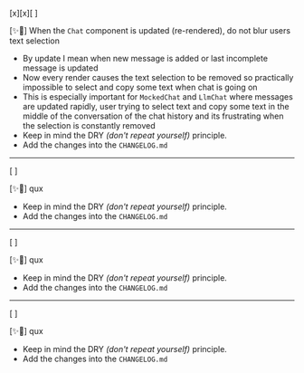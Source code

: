 [x][x][ ]

[✨🦉] When the `Chat` component is updated (re-rendered), do not blur users text selection

-   By update I mean when new message is added or last incomplete message is updated
-   Now every render causes the text selection to be removed so practically impossible to select and copy some text when chat is going on
-   This is especially important for `MockedChat` and `LlmChat` where messages are updated rapidly, user trying to select text and copy some text in the middle of the conversation of the chat history and its frustrating when the selection is constantly removed
-   Keep in mind the DRY _(don't repeat yourself)_ principle.
-   Add the changes into the `CHANGELOG.md`

---

[ ]

[✨🦉] qux

-   Keep in mind the DRY _(don't repeat yourself)_ principle.
-   Add the changes into the `CHANGELOG.md`

---

[ ]

[✨🦉] qux

-   Keep in mind the DRY _(don't repeat yourself)_ principle.
-   Add the changes into the `CHANGELOG.md`

---

[ ]

[✨🦉] qux

-   Keep in mind the DRY _(don't repeat yourself)_ principle.
-   Add the changes into the `CHANGELOG.md`
